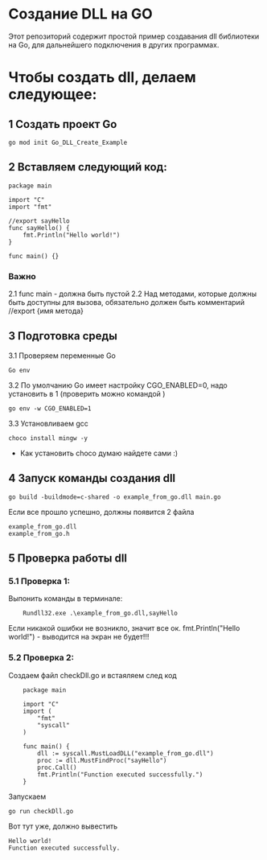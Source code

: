 # Создание DLL на GO

Этот репозиторий содержит простой пример создавания dll библиотеки на Go, для дальнейшего подключения в других программах.

# Чтобы создать dll, делаем следующее:

## 1 Создать проект Go
    go mod init Go_DLL_Create_Example

## 2 Вставляем следующий код:
    package main

    import "C"
    import "fmt"

    //export sayHello
    func sayHello() {
        fmt.Println("Hello world!")
    }

    func main() {}

### Важно
2.1 func main - должна быть пустой
2.2 Над методами, которые должны быть доступны для вызова, обязательно должен быть комментарий //export {имя метода}

## 3 Подготовка среды
3.1 Проверяем переменные Go

    Go env

3.2 По умолчанию Go имеет настройку CGO_ENABLED=0, надо установить в 1 (проверить можно командой )
    
    go env -w CGO_ENABLED=1
    
3.3 Установливаем gcc
    
    choco install mingw -y

* Как установить choco думаю найдете сами :)

## 4 Запуск команды создания dll
    go build -buildmode=c-shared -o example_from_go.dll main.go
    
Если все прошло успешно, должны появится 2 файла 
    
    example_from_go.dll
    example_from_go.h
    
## 5 Проверка работы dll
### 5.1 Проверка 1:
Выпонить команды в терминале:

        Rundll32.exe .\example_from_go.dll,sayHello

Если никакой ошибки не возникло, значит все ок.
fmt.Println("Hello world!") - выводится на экран не будет!!!

### 5.2 Проверка 2:
Создаем файл checkDll.go и встаяляем след код

        package main

        import "C"
        import (
            "fmt"
            "syscall"
        )

        func main() {
            dll := syscall.MustLoadDLL("example_from_go.dll")
            proc := dll.MustFindProc("sayHello")
            proc.Call()
            fmt.Println("Function executed successfully.")
        }
        
Запускаем 

    go run checkDll.go
    
Вот тут уже, должно вывестить 

    Hello world!
    Function executed successfully.
